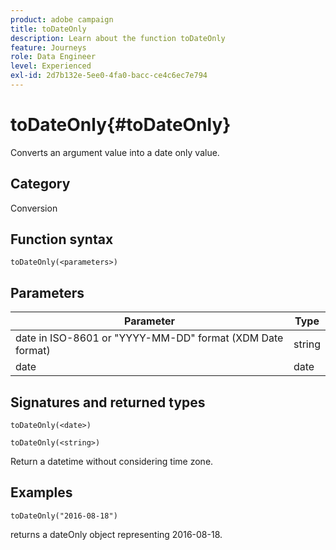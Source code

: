 ```yaml
---
product: adobe campaign
title: toDateOnly
description: Learn about the function toDateOnly
feature: Journeys
role: Data Engineer
level: Experienced
exl-id: 2d7b132e-5ee0-4fa0-bacc-ce4c6ec7e794
---
```

# toDateOnly{#toDateOnly}

Converts an argument value into a date only value.

## Category

Conversion

## Function syntax

`toDateOnly(<parameters>)`

## Parameters

| Parameter | Type             |
|-----------|------------------|
| date in ISO-8601 or "YYYY-MM-DD" format (XDM Date format) | string |
| date | date |

## Signatures and returned types

`toDateOnly(<date>)`

`toDateOnly(<string>)`

Return a datetime without considering time zone.

## Examples

`toDateOnly("2016-08-18")`

returns a dateOnly object representing 2016-08-18.
